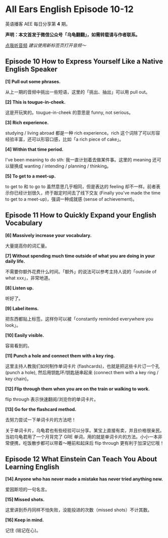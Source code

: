 All Ears English Episode 10-12
===

英语播客 AEE 每日分享第 **4** 期。

**声明：本文首发于微信公众号「乌龟翻翻」，如需转载请与作者联系。**

<a href="https://www.ximalaya.com/thirdparty/player/sound/player.html?id=192812447&type=red" target="_blank">点我听音频</a> *建议使用新标签页打开音频～*

## Episode 10 How to Express Yourself Like a Native English Speaker

**[1] Pull out some phrases.**

从上一期的音频中挑出一些短语，这里的「挑出、抽出」可以用 pull out。

**[2] This is tougue-in-cheek.**

这是开玩笑的。tougue-in-cheek 的意思是 funny, not serious。

**[3] Rich experience.**

studying / living abroad 都是一种 rich experience。rich 这个词除了可以形容经验丰富，还可以形容口感，比如「a rich piece of cake」。

**[4] Within that time period.**

I've been meaning to do sth: 我一直计划着去做某件事。这里的 meaning 还可以替换成 wanting / intending / planning / thinking。

**[5] To get to a meet-up.**

to get to 和 to go to 虽然意思几乎相同，但是表达的 feeling 却不一样。前者表示你已经计划很久，终于敲定时间去了线下交友 (Finally you've made the time to get to a meet-up)，强调一种成就感 (sense of achievement)。

## Episode 11 How to Quickly Expand your English Vocabulary

**[6] Massively increase your vocabulary.**

大量提高你的词汇量。

**[7] Without spending much time outside of what you are doing in your daily life.**

不需要你额外花费什么时间。「额外」的说法可以参考主持人说的「outside of what xxx」，非常地道。

**[8] Listen up.**

听好了。

**[9] Label items.**

把东西都贴上标签。这样你可以被「constantly reminded everywhere you look」。

**[10] Easily visible.**

容易看到的。

**[11] Punch a hole and connect them with a key ring.**

这里主持人教我们如何制作单词卡片 (flashcards)，也就是把这些卡片订一个孔 (punch a hole), 然后用钥匙环/钥匙链串起来 (connect them with a key ring / key chain)。

**[12] Flip through them when you are on the train or walking to work.**

flip through 表示快速翻阅/浏览你的单词卡片。

**[13] Go for the flashcard method.**

去努力尝试一下单词卡片的方法吧！

关于单词卡片，乌龟君也有些经验可以分享。某宝上直接有卖，并且价格很亲民。当初乌龟君用了一个月背完了 GRE 单词，用的就是单词卡片的方法。小小一本非常便携，吃饭散步都可以带着～睡前和起床后 flip through 更有利于加深记忆哦！

## Episode 12 What Einstein Can Teach You About Learning English

**[14] Anyone who has never made a mistake has never tried anything new.**

爱因斯坦的一句名言。

**[15] Missed shots.**

这里讲到乔丹同样不怕失败，没能投进的次数（missed shots）不计其数。

**[16] Keep in mind.**

记住 (铭记在心)。
